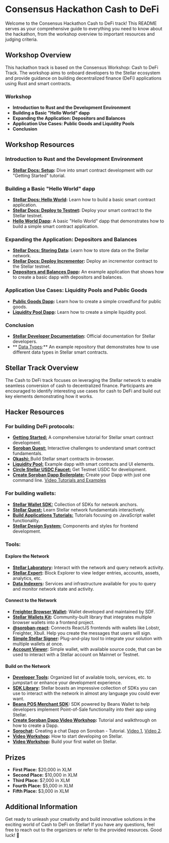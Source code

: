 # Consensus Hackathon Cash to DeFi

Welcome to the Consensus Hackathon Cash to DeFi track! This README serves as your comprehensive guide to everything you need to know about the hackathon, from the workshop overview to important resources and judging criteria.

## Workshop Overview

This hackathon track is based on the Consensus Workshop: Cash to DeFi Track. The workshop aims to onboard developers to the Stellar ecosystem and provide guidance on building decentralized finance (DeFi) applications using Rust and smart contracts.

### Workshop

- **Introduction to Rust and the Development Environment**
- **Building a Basic "Hello World" dapp**
- **Expanding the Application: Depositors and Balances**
- **Application Use Cases: Public Goods and Liquidity Pools**
- **Conclusion**

## Workshop Resources

### Introduction to Rust and the Development Environment

- **[Stellar Docs: Setup](https://developers.stellar.org/docs/smart-contracts/getting-started/setup):** Dive into smart contract development with our "Getting Started" tutorial.

### Building a Basic "Hello World" dapp

- **[Stellar Docs: Hello World](https://developers.stellar.org/docs/smart-contracts/getting-started/hello-world):** Learn how to build a basic smart contract application.
- **[Stellar Docs: Deploy to Testnet](https://developers.stellar.org/docs/smart-contracts/getting-started/deploy-to-testnet):** Deploy your smart contract to the Stellar testnet.
- **[Hello World Dapp](./examples/1-hello-world/hw-dapp):** A basic "Hello World" dapp that demonstrates how to build a simple smart contract application.

### Expanding the Application: Depositors and Balances

- **[Stellar Docs: Storing Data](https://developers.stellar.org/docs/smart-contracts/getting-started/storing-data):** Learn how to store data on the Stellar network.
- **[Stellar Docs: Deploy Incrementor](https://developers.stellar.org/docs/smart-contracts/getting-started/deploy-increment-contract):** Deploy an incrementor contract to the Stellar testnet.
- **[Depositors and Balances Dapp](./examples/2-deposits-and-balances/incrementor-dapp):** An example application that shows how to create a basic dapp with depositors and balances.

### Application Use Cases: Liquidity Pools and Public Goods

- **[Public Goods Dapp](./examples/3-public-goods/public-goods-dapp):** Learn how to create a simple crowdfund for public goods.
- **[Liquidity Pool Dapp](./examples/4-liquidity-pool/lp-dapp):** Learn how to create a simple liquidity pool.

### Conclusion

- **[Stellar Developer Documentation](https://developers.stellar.org/):** Official documentation for Stellar developers.
- ** [Data Types](./examples/6-data-types/data-types):** An example repository that demonstrates how to use different data types in Stellar smart contracts.

## Stellar Track Overview

The Cash to DeFi track focuses on leveraging the Stellar network to enable seamless conversion of cash to decentralized finance. Participants are encouraged to identify interesting use cases for cash to DeFi and build out key elements demonstrating how it works.

## Hacker Resources

### For building DeFi protocols:

- [**Getting Started:**](https://developers.stellar.org/docs/smart-contracts/getting-started/setup) A comprehensive tutorial for Stellar smart contract development.
- [**Soroban Quest:**](https://fastcheapandoutofcontrol.com/tutorial) Interactive challenges to understand smart contract fundamentals.
- [**Okashi:** ](https://okashi.dev/)Build Stellar smart contracts in-browser.
- [**Liquidity Pool:**](https://github.com/CheesecakeLabs/soroban-dapps/tree/main/liquidity-pool) Example dapp with smart contracts and UI elements.
- [**Circle Stellar USDC Faucet:**](https://faucet.circle.com/) Get Testnet USDC for development.
- [**Create Soroban Dapp Boilerplate:**](https://create-soroban-dapp.paltalabs.io/) Create your Dapp with just one command line. [Video Tutorials and Examples](https://www.youtube.com/watch?v=LggPeU7qAyE&list=PLNwRlLvlWA8kLnw3PJk7px29wswD69KAS&pp=gAQBiAQB)

### For building wallets:

- [**Stellar Wallet SDK:**](https://stellar.org/products-and-tools/wallet-sdk) Collection of SDKs for network anchors.
- [**Stellar Quest:**](https://quest.stellar.org) Learn Stellar network fundamentals interactively.
- [**Build Applications Tutorials:**](https://developers.stellar.org/docs/building-apps/overview) Tutorials focusing on JavaScript wallet functionality.
- [**Stellar Design System:**](https://github.com/stellar/stellar-design-system/tree/main) Components and styles for frontend development.

### Tools:

#### Explore the Network

- **[Stellar Laboratory](https://laboratory.stellar.org/):** Interact with the network and query network activity.
- **[Stellar.Expert](https://stellar.expert/):** Block Explorer to view ledger entries, accounts, assets, analytics, etc.
- **[Data Indexers](https://developers.stellar.org/docs/data-indexers/):** Services and infrastructure available for you to query and monitor network state and activity.

#### Connect to the Network

- **[Freighter Browser Wallet](https://freighter.app/):** Wallet developed and maintained by SDF.
- **[Stellar Wallets Kit](https://stellarwalletskit.dev/):** Community-built library that integrates multiple browser wallets into a frontend project.
- **[@soroban-react](https://soroban-react.paltalabs.io/):** Connects ReactJS frontends with wallets like Lobstr, Freighter, Xbull. Help you create the messages that users will sign.
- **[Simple Stellar Signer](https://github.com/bigger-tech/simple-stellar-signer):** Plug-and-play tool to integrate your solution with multiple wallets at once.
- **[Account Viewer](https://accountviewer.stellar.org/):** Simple wallet, with available source code, that can be used to interact with a Stellar account on Mainnet or Testnet.

#### Build on the Network

- **[Developer Tools](https://developers.stellar.org/docs/tools/developer-tools):** Organized list of available tools, services, etc. to jumpstart or enhance your development experience.
- **[SDK Library](https://developers.stellar.org/docs/tools/sdks/library):** Stellar boasts an impressive collection of SDKs you can use to interact with the network in almost any language you could ever want.
- **[Beans POS Merchant SDK](https://github.com/Beans-BV/merchant_sdk_javascript):** SDK powered by Beans Wallet to help developers implement Point-of-Sale functionality into their app using Stellar.
- **[Create Soroban Dapp Video Workshop](https://youtu.be/LggPeU7qAyE):** Tutorial and walkthrough on how to create a Dapp.
- **[Sorochat](https://www.youtube.com/watch?v=rWTpH_o8-W4):** Creating a chat Dapp on Soroban - Tutorial. [Video 1](https://youtu.be/rWTpH_o8-W4), [Video 2](https://youtu.be/yQIg0dbzav0).
- **[Video Workshop](https://www.youtube.com/watch?v=C7SfumZ3cvo&list=PLfEHHr3qexv9GcL6BzVWTYrlFOhnMJfew&index=14):** How to start developing on Stellar.
- **[Video Workshop](https://www.youtube.com/watch?v=kkViHXBG_5E):** Build your first wallet on Stellar.

## Prizes

- **First Place:** $20,000 in XLM
- **Second Place:** $10,000 in XLM
- **Third Place:** $7,000 in XLM
- **Fourth Place:** $5,000 in XLM
- **Fifth Place:** $3,000 in XLM

## Additional Information

Get ready to unleash your creativity and build innovative solutions in the exciting world of Cash to DeFi on Stellar! If you have any questions, feel free to reach out to the organizers or refer to the provided resources. Good luck! 🚀
